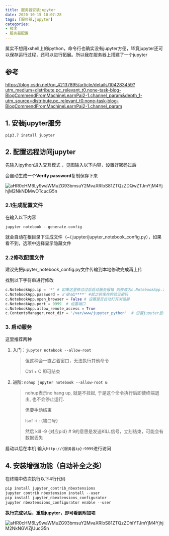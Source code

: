 ```yaml
---
title: 服务器安装jupyter
date: 2020-10-15 10:07:28
tags: [服务器,jupyter]
categories:
- 技术
- 服务器配置
---
```


属实不想用xshell上的ipython，命令行也确实没有jupyter方便，毕竟jupyter还可以保存运行过程，还可以进行拓展。所以我在服务器上搭建了一个jupyter

<!--more-->

## 参考

https://blog.csdn.net/qq_42137895/article/details/104283459?utm_medium=distribute.pc_relevant_t0.none-task-blog-BlogCommendFromMachineLearnPai2-1.channel_param&depth_1-utm_source=distribute.pc_relevant_t0.none-task-blog-BlogCommendFromMachineLearnPai2-1.channel_param

## 1. 安装jupyter服务

```shell
pip3.7 install jupyter
```

## 2. 配置远程访问jupyter

先输入ipython进入交互模式 ，见图输入以下内容，设置好密码过后

会自动生成一个**Verify password**复制保存下来

![aHR0cHM6Ly9waWMuZG93bmsuY2MvaXRlbS81ZTQzZDQwZTJmYjM4YjhjM2NkNDMwOTcucG5n](http://blog.zchsakura.top/20201015101310.png)

### 2.1生成配置文件

在输入以下内容

```shell
jupyter notebook --generate-config
```

就会自动在根目录下生成文件（~/.jupyter/jupyter_notebook_config.py），如果看不到，选项中选择显示隐藏文件

### 2.2修改配置文件

建议先把jupyter_notebook_config.py文件传输到本地修改完成再上传

找到以下字符串进行修改

```python
c.NotebookApp.ip = '*' # 如果这里修过过后启动服务报错 则修改为c.NotebookApp.ip='0.0.0.0'
c.NotebookApp.password = u'sha1****' #就之前保存的验证密码
c.NotebookApp.open_browser = False # 设置是否自动打开浏览器
c.NotebookApp.port = 9999  # 设置端口
c.NotebookApp.allow_remote_access = True
c.ContentsManager.root_dir = '/var/www/jupyter_python'	# 设置jupyter显示目录
```

### 3. 启动服务

这里推荐两种

1. 入门：`jupyter notebook --allow-root`

    > 但这种会一直占着窗口，无法执行其他命令
    >
    > Ctrl + C 即可结束

2. 进阶: `nohup jupyter notebook --allow-root &`

    > nohup表示no hang up, 就是不挂起, 于是这个命令执行后即使终端退出, 也不会停止运行.
    >
    > 但要手动结束
    >
    > lsof -i : {端口号}
    >
    > 然后 kill -9 {对应pid} # 9的意思是发送KILL信号，立刻结束，可能会有数据丢失

启动以后在本机 输入`http://{服务器ip}:9999`进行访问

## 4. 安装增强功能（自动补全之类）

在终端中依次执行以下4行代码

```python
pip install jupyter_contrib_nbextensions
jupyter contrib nbextension install --user
pip install jupyter_nbextensions_configurator
jupyter nbextensions_configurator enable --user
```

**执行完成以后，重启jupyter，即可看到附加项**

![aHR0cHM6Ly9waWMuZG93bmsuY2MvaXRlbS81ZTQzZDhiYTJmYjM4YjhjM2NkNGVlZjUucG5n](http://blog.zchsakura.top/20201015101630.png)